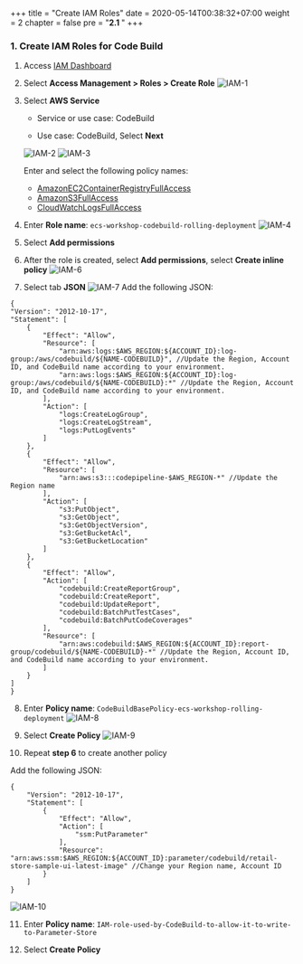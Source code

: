 +++
title = "Create IAM Roles"
date = 2020-05-14T00:38:32+07:00
weight = 2
chapter = false
pre = "<b>2.1 </b>"
+++

### 1. Create IAM Roles for Code Build

1. Access [IAM Dashboard](https://console.aws.amazon.com/iam/home)
2. Select **Access Management > Roles > Create Role**
   ![IAM-1](/images/2/2.1-1.png?width=90pc)

3. Select **AWS Service**

   - Service or use case: CodeBuild

   - Use case: CodeBuild, Select **Next**

   ![IAM-2](/images/2/2.1-2.png?width=90pc)
   ![IAM-3](/images/2/2.1-3.png?width=90pc)

   Enter and select the following policy names:

   - [AmazonEC2ContainerRegistryFullAccess](https://us-east-1.console.aws.amazon.com/iam/home?region=ap-southeast-1#/policies/details/arn%3Aaws%3Aiam%3A%3Aaws%3Apolicy%2FAmazonEC2ContainerRegistryFullAccess)
   - [AmazonS3FullAccess](https://us-east-1.console.aws.amazon.com/iam/home?region=ap-southeast-1#/policies/details/arn%3Aaws%3Aiam%3A%3Aaws%3Apolicy%2FAmazonS3FullAccess)
   - [CloudWatchLogsFullAccess](https://us-east-1.console.aws.amazon.com/iam/home?region=ap-southeast-1#/policies/details/arn%3Aaws%3Aiam%3A%3Aaws%3Apolicy%2FCloudWatchLogsFullAccess)

4. Enter **Role name**: `ecs-workshop-codebuild-rolling-deployment`
   ![IAM-4](/images/2/2.1-4.png?width=90pc)

5. Select **Add permissions**
6. After the role is created, select **Add permissions**, select **Create inline policy**
   ![IAM-6](/images/2/2.1-6.png?width=90pc)

7. Select tab **JSON**
   ![IAM-7](/images/2/2.1-7.png?width=90pc)
   Add the following JSON:

```
{
"Version": "2012-10-17",
"Statement": [
	{
		"Effect": "Allow",
		"Resource": [
			"arn:aws:logs:$AWS_REGION:${ACCOUNT_ID}:log-group:/aws/codebuild/${NAME-CODEBUILD}", //Update the Region, Account ID, and CodeBuild name according to your environment.
			"arn:aws:logs:$AWS_REGION:${ACCOUNT_ID}:log-group:/aws/codebuild/${NAME-CODEBUILD}:*" //Update the Region, Account ID, and CodeBuild name according to your environment.
		],
		"Action": [
			"logs:CreateLogGroup",
			"logs:CreateLogStream",
			"logs:PutLogEvents"
		]
	},
	{
		"Effect": "Allow",
		"Resource": [
			"arn:aws:s3:::codepipeline-$AWS_REGION-*" //Update the Region name
		],
		"Action": [
			"s3:PutObject",
			"s3:GetObject",
			"s3:GetObjectVersion",
			"s3:GetBucketAcl",
			"s3:GetBucketLocation"
		]
	},
	{
		"Effect": "Allow",
		"Action": [
			"codebuild:CreateReportGroup",
			"codebuild:CreateReport",
			"codebuild:UpdateReport",
			"codebuild:BatchPutTestCases",
			"codebuild:BatchPutCodeCoverages"
		],
		"Resource": [
			"arn:aws:codebuild:$AWS_REGION:${ACCOUNT_ID}:report-group/codebuild/${NAME-CODEBUILD}-*" //Update the Region, Account ID, and CodeBuild name according to your environment.
		]
	}
]
}
```

8. Enter **Policy name**: `CodeBuildBasePolicy-ecs-workshop-rolling-deployment`
   ![IAM-8](/images/2/2.1-8.png?width=90pc)
9. Select **Create Policy**
   ![IAM-9](/images/2/2.1-9.png?width=90pc)

10. Repeat **step 6** to create another policy

Add the following JSON:

```
{
	"Version": "2012-10-17",
	"Statement": [
		{
			"Effect": "Allow",
			"Action": [
				"ssm:PutParameter"
			],
			"Resource": "arn:aws:ssm:$AWS_REGION:${ACCOUNT_ID}:parameter/codebuild/retail-store-sample-ui-latest-image" //Change your Region name, Account ID
		}
	]
}
```

![IAM-10](/images/2/2.1-10.png?width=90pc)

11. Enter **Policy name**: `IAM-role-used-by-CodeBuild-to-allow-it-to-write-to-Parameter-Store`

12. Select **Create Policy**
